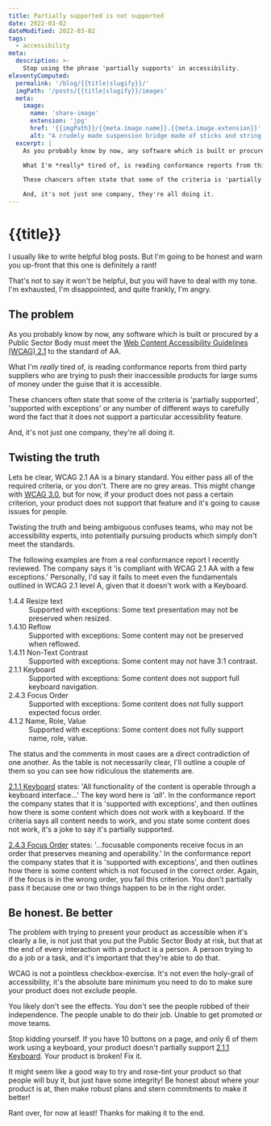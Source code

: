 ```yaml
---
title: Partially supported is not supported
date: 2022-03-02
dateModified: 2022-03-02
tags:
  - accessibility
meta:
  description: >-
    Stop using the phrase 'partially supports' in accessibility.
eleventyComputed:
  permalink: '/blog/{{title|slugify}}/'
  imgPath: '/posts/{{title|slugify}}/images'
  meta:
    image:
      name: 'share-image'
      extension: 'jpg'
      href: '{{imgPath}}/{{meta.image.name}}.{{meta.image.extension}}'
      alt: "A crudely made suspension bridge made of sticks and string. The edges appear to be well supported but the middle is flimsy."
  excerpt: |
    As you probably know by now, any software which is built or procured by a Public Sector Body must meet the [Web Content Accessibility Guidelines (WCAG) 2.1](https://www.w3.org/TR/WCAG21/) to the standard of AA.

    What I'm *really* tired of, is reading conformance reports from third party suppliers who are trying to push their inaccessible products for large sums of money under the guise that it is accessible. 

    These chancers often state that some of the criteria is 'partially supported', 'supported with exceptions' or any number of different ways to carefully word the fact that it does not support a particular accessibility feature.

    And, it's not just one company, they're all doing it.
---
```


# {{title}}

I usually like to write helpful blog posts. But I'm going to be honest and warn you up-front that this one is definitely a rant!

That's not to say it won't be helpful, but you will have to deal with my tone. I'm exhausted, I'm disappointed, and quite frankly, I'm angry.

## The problem

As you probably know by now, any software which is built or procured by a Public Sector Body must meet the [Web Content Accessibility Guidelines (WCAG) 2.1](https://www.w3.org/TR/WCAG21/) to the standard of AA.

What I'm *really* tired of, is reading conformance reports from third party suppliers who are trying to push their inaccessible products for large sums of money under the guise that it is accessible. 

These chancers often state that some of the criteria is 'partially supported', 'supported with exceptions' or any number of different ways to carefully word the fact that it does not support a particular accessibility feature.

And, it's not just one company, they're all doing it.

## Twisting the truth

Lets be clear, WCAG 2.1 AA is a binary standard. You either pass all of the required criteria, or you don't. There are no grey areas. This might change with [WCAG 3.0](https://www.w3.org/TR/wcag-3.0/), but for now, if your product does not pass a certain criterion, your product does not support that feature and it's going to cause issues for people. 

Twisting the truth and being ambiguous confuses teams, who may not be accessibility experts, into potentially pursuing products which simply don't meet the standards.

The following examples are from a real conformance report I recently reviewed. The company says it 'is compliant with WCAG 2.1 AA with a few exceptions.' Personally, I'd say it fails to meet even the fundamentals outlined in WCAG 2.1 level A, given that it doesn't work with a Keyboard.

<dl>
  <dt>
    1.4.4 Resize text
  </dt>
  <dd>
    Supported with exceptions: Some text presentation may not be preserved when resized.
  </dd>

  <dt>
    1.4.10 Reflow
  </dt>
  <dd>
      Supported with exceptions: Some content may not be preserved when reflowed.
  </dd>

  <dt>
    1.4.11 Non-Text Contrast
  </dt>
  <dd>
    Supported with exceptions: Some content may not have 3:1 contrast.
  </dd>

  <dt>
    2.1.1 Keyboard
  </dt>
  <dd>
    Supported with exceptions: Some content does not support full keyboard navigation.
  </dd>

  <dt>
    2.4.3 Focus Order
  </dt>
  <dd>
      Supported with exceptions: Some content does not fully support expected focus order.
  </dd>

  <dt>
      4.1.2 Name, Role, Value
  </dt>
  <dd>
      Supported with exceptions: Some content does not fully support name, role, value.
  </dd>
</dl>

The status and the comments in most cases are a direct contradiction of one another. As the table is not necessarily clear, I'll outline a couple of them so you can see how ridiculous the statements are.

[2.1.1 Keyboard]({wcagify}) states: 'All functionality of the content is operable through a keyboard interface...' The key word here is *'all'*. In the conformance report the company states that it is 'supported with exceptions', and then outlines how there is some content which does not work with a keyboard. If the criteria says all content needs to work, and you state some content does not work, it's a joke to say it's partially supported.

[2.4.3 Focus Order]({wcagify}) states: '...focusable components receive focus in an order that preserves meaning and operability.' In the conformance report the company states that it is 'supported with exceptions', and then outlines how there is some content which is not focused in the correct order. Again, if the focus is in the wrong order, you fail this criterion. You don't partially pass it because one or two things happen to be in the right order.

## Be honest. Be better

The problem with trying to present your product as accessible when it's clearly a lie, is not just that you put the Public Sector Body at risk, but that at the end of every interaction with a product is a person. A person trying to do a job or a task, and it's important that they're able to do that.

WCAG is not a pointless checkbox-exercise. It's not even the holy-grail of accessibility, it's the absolute bare minimum you need to do to make sure your product does not exclude people. 

You likely don't see the effects. You don't see the people robbed of their independence. The people unable to do their job. Unable to get promoted or move teams. 

Stop kidding yourself. If you have 10 buttons on a page, and only 6 of them work using a keyboard, your product doesn't partially support [2.1.1 Keyboard]({wcagify}). Your product is broken! Fix it.

It might seem like a good way to try and rose-tint your product so that people will buy it, but just have some integrity! Be honest about where your product is at, then make robust plans and stern commitments to make it better!

Rant over, for now at least! Thanks for making it to the end.
